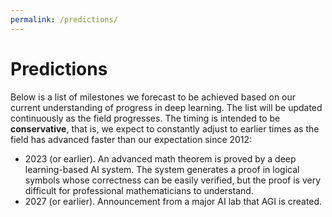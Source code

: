 ```yaml
---
permalink: /predictions/
---
```

# Predictions

Below is a list of milestones we forecast to be achieved based on our current understanding of progress in deep learning. The list will be updated continuously as the field progresses. The timing is intended to be **conservative**, that is, we expect to constantly adjust to earlier times as the field has advanced faster than our expectation since 2012:

* 2023 (or earlier). An advanced math theorem is proved by a deep learning-based AI system. The system generates a proof in logical symbols whose correctness can be easily verified, but the proof is very difficult for professional mathematicians to understand.
* 2027 (or earlier). Announcement from a major AI lab that AGI is created.
